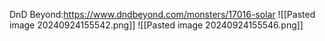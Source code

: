 DnD Beyond:https://www.dndbeyond.com/monsters/17016-solar
![[Pasted image 20240924155542.png]]
![[Pasted image 20240924155546.png]]